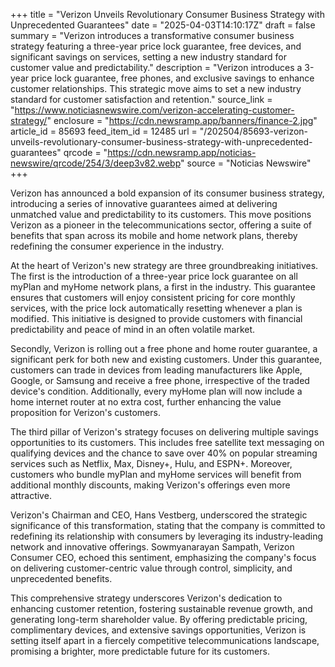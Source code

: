 +++
title = "Verizon Unveils Revolutionary Consumer Business Strategy with Unprecedented Guarantees"
date = "2025-04-03T14:10:17Z"
draft = false
summary = "Verizon introduces a transformative consumer business strategy featuring a three-year price lock guarantee, free devices, and significant savings on services, setting a new industry standard for customer value and predictability."
description = "Verizon introduces a 3-year price lock guarantee, free phones, and exclusive savings to enhance customer relationships. This strategic move aims to set a new industry standard for customer satisfaction and retention."
source_link = "https://www.noticiasnewswire.com/verizon-accelerating-customer-strategy/"
enclosure = "https://cdn.newsramp.app/banners/finance-2.jpg"
article_id = 85693
feed_item_id = 12485
url = "/202504/85693-verizon-unveils-revolutionary-consumer-business-strategy-with-unprecedented-guarantees"
qrcode = "https://cdn.newsramp.app/noticias-newswire/qrcode/254/3/deep3v82.webp"
source = "Noticias Newswire"
+++

<p>Verizon has announced a bold expansion of its consumer business strategy, introducing a series of innovative guarantees aimed at delivering unmatched value and predictability to its customers. This move positions Verizon as a pioneer in the telecommunications sector, offering a suite of benefits that span across its mobile and home network plans, thereby redefining the consumer experience in the industry.</p><p>At the heart of Verizon's new strategy are three groundbreaking initiatives. The first is the introduction of a three-year price lock guarantee on all myPlan and myHome network plans, a first in the industry. This guarantee ensures that customers will enjoy consistent pricing for core monthly services, with the price lock automatically resetting whenever a plan is modified. This initiative is designed to provide customers with financial predictability and peace of mind in an often volatile market.</p><p>Secondly, Verizon is rolling out a free phone and home router guarantee, a significant perk for both new and existing customers. Under this guarantee, customers can trade in devices from leading manufacturers like Apple, Google, or Samsung and receive a free phone, irrespective of the traded device's condition. Additionally, every myHome plan will now include a home internet router at no extra cost, further enhancing the value proposition for Verizon's customers.</p><p>The third pillar of Verizon's strategy focuses on delivering multiple savings opportunities to its customers. This includes free satellite text messaging on qualifying devices and the chance to save over 40% on popular streaming services such as Netflix, Max, Disney+, Hulu, and ESPN+. Moreover, customers who bundle myPlan and myHome services will benefit from additional monthly discounts, making Verizon's offerings even more attractive.</p><p>Verizon's Chairman and CEO, Hans Vestberg, underscored the strategic significance of this transformation, stating that the company is committed to redefining its relationship with consumers by leveraging its industry-leading network and innovative offerings. Sowmyanarayan Sampath, Verizon Consumer CEO, echoed this sentiment, emphasizing the company's focus on delivering customer-centric value through control, simplicity, and unprecedented benefits.</p><p>This comprehensive strategy underscores Verizon's dedication to enhancing customer retention, fostering sustainable revenue growth, and generating long-term shareholder value. By offering predictable pricing, complimentary devices, and extensive savings opportunities, Verizon is setting itself apart in a fiercely competitive telecommunications landscape, promising a brighter, more predictable future for its customers.</p>